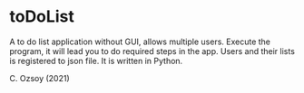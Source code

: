 # toDoList
A to do list application without GUI, allows multiple users. Execute the program, it will lead you to do required steps in the app. Users and their lists is registered to json file. It is written in Python.

C. Ozsoy (2021)

